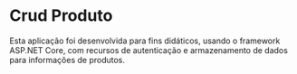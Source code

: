 # Crud Produto

Esta aplicação foi desenvolvida para fins didáticos, usando o framework ASP.NET Core, com recursos de autenticação e armazenamento de dados para informações de produtos.
